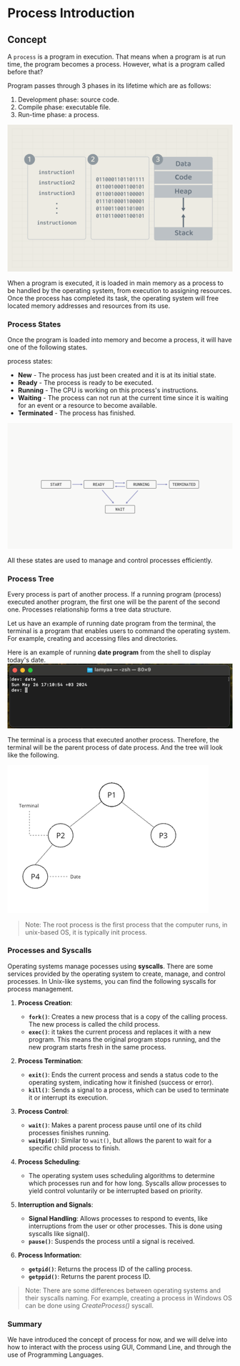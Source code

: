 # Process Introduction

## Concept
A `process` is a program in execution. That means when a program is at run time, the program becomes a process. However, what is a program called before that? 

Program passes through 3 phases in its lifetime which are as follows:
1. Development phase: source code.
2. Compile phase: executable file. 
3. Run-time phase: a process.

![Program phases](./images/01.program-states.png)

When a program is executed, it is loaded in main memory as a process to be handled by the operating system, from execution to assigning resources. Once the process has completed its task, the operating system will free located memory addresses and resources from its use.

<!-- ### Process Viewer 
Let us have a look at Activity Manager program on MacOS. It is a program that displays an overall status of running programs (processes) and their execution. Let us search for Zoom as an example while running it. 

![activity manager image](./images/03.zoom-with-activity-manager.png)

As you can see, Zoom exists as a process since it is currently running. If we terminated the process by clicking on zoom and choosing quit, the zoom process will terminate and zoom will no longer be running. 
![quit a process image](./images/04.quit-process.png)
![terminated process image](./images/05.process-terminated.png)

> If you are using windows, use Task manager program. -->
### Process States 
Once the program is loaded into memory and become a process, it will have one of the following states.

process states:
- **New** - The process has just been created and it is at its initial state.
- **Ready** - The process is ready to be executed.
- **Running** - The CPU is working on this process's instructions.
- **Waiting** - The process can not run at the current time since it is waiting for an event or a resource to become available.
- **Terminated** - The process has finished.

![Process states](./images/18.process-state.png)


All these states are used to manage and control processes efficiently.

### Process Tree
Every process is part of another process. If a running program (process) executed another program, the first one will be the parent of the second one. Processes relationship forms a tree data structure.

Let us have an example of running date program from the terminal, the terminal is a program that enables users to command the operating system. For example, creating and accessing files and directories.

Here is an example of running **date program** from the shell to display today's date. 
![terminal image](./images/06.terminal.png)

The terminal is a process that executed another process. Therefore, the terminal will be the parent process of date process. And the tree will look like the following. 

![process tree image](./images/07.process-tree.png)

> Note: The root process is the first process that the computer runs, in unix-based OS, it is typically init process. 

### Processes and Syscalls
Operating systems manage pocesses using **syscalls**. There are some services provided by the operating system to create, manage, and control processes. 
In Unix-like systems, you can find the following syscalls for process management. 
1. **Process Creation**:
   - **`fork()`**: Creates a new process that is a copy of the calling process. The new process is called the child process.
   - **`exec()`**: it takes the current process and replaces it with a new program. This means the original program stops running, and the new program starts fresh in the same process.

2. **Process Termination**:
   - **`exit()`**: Ends the current process and sends a status code to the operating system, indicating how it finished (success or error).
   - **`kill()`**: Sends a signal to a process, which can be used to terminate it or interrupt its execution.

3. **Process Control**:
   - **`wait()`**: Makes a parent process pause until one of its child processes finishes running.
   - **`waitpid()`**: Similar to `wait()`, but allows the parent to wait for a specific child process to finish.

4. **Process Scheduling**:
   - The operating system uses scheduling algorithms to determine which processes run and for how long. Syscalls allow processes to yield control voluntarily or be interrupted based on priority.

5. **Interruption and Signals**:
   - **Signal Handling**: Allows processes to respond to events, like interruptions from the user or other processes. This is done using syscalls like signal().
   - **`pause()`**: Suspends the process until a signal is received.

6. **Process Information**:
   - **`getpid()`**: Returns the process ID of the calling process.
   - **`getppid()`**: Returns the parent process ID.

> Note: There are some differences between operating systems and their syscalls naming. For example, creating a process in Windows OS can be done using *CreateProcess()* syscall.


### Summary
We have introduced the concept of process for now, and we will delve into how to interact with the process using GUI, Command Line, and through the use of Programming Languages.
